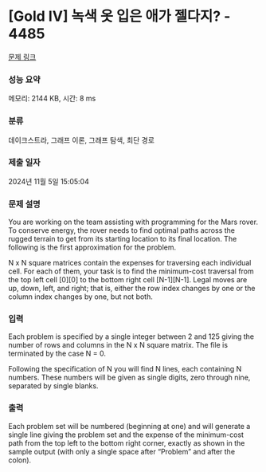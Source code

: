 # [Gold IV] 녹색 옷 입은 애가 젤다지? - 4485 

[문제 링크](https://www.acmicpc.net/problem/4485) 

### 성능 요약

메모리: 2144 KB, 시간: 8 ms

### 분류

데이크스트라, 그래프 이론, 그래프 탐색, 최단 경로

### 제출 일자

2024년 11월 5일 15:05:04

### 문제 설명

<p>You are working on the team assisting with programming for the Mars rover. To conserve energy, the rover needs to find optimal paths across the rugged terrain to get from its starting location to its final location. The following is the first approximation for the problem.</p>

<p>N x N square matrices contain the expenses for traversing each individual cell. For each of them, your task is to find the minimum-cost traversal from the top left cell [0][0] to the bottom right cell [N-1][N-1]. Legal moves are up, down, left, and right; that is, either the row index changes by one or the column index changes by one, but not both.</p>

### 입력 

 <p>Each problem is specified by a single integer between 2 and 125 giving the number of rows and columns in the N x N square matrix. The file is terminated by the case N = 0.</p>

<p>Following the specification of N you will find N lines, each containing N numbers. These numbers will be given as single digits, zero through nine, separated by single blanks.</p>

### 출력 

 <p>Each problem set will be numbered (beginning at one) and will generate a single line giving the problem set and the expense of the minimum-cost path from the top left to the bottom right corner, exactly as shown in the sample output (with only a single space after “Problem” and after the colon).</p>

